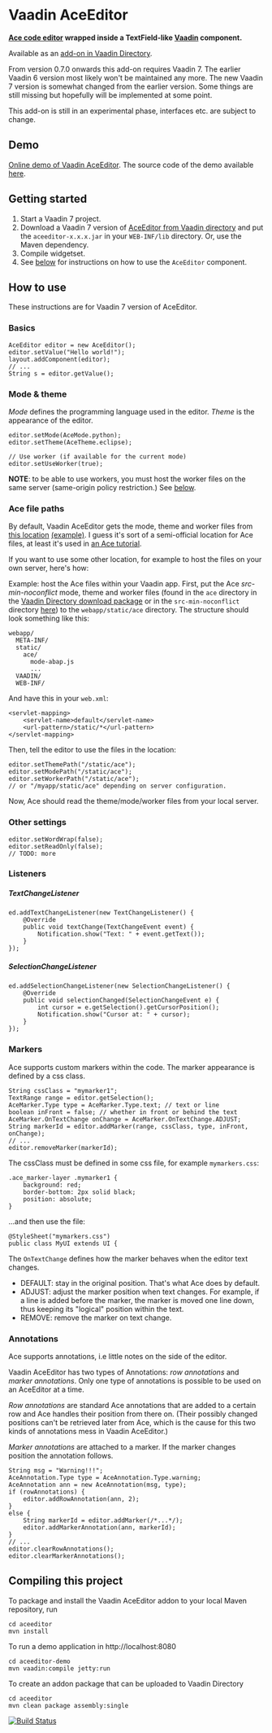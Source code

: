 Vaadin AceEditor
================

**[Ace code editor](http://ace.ajax.org) wrapped inside a TextField-like [Vaadin](http://vaadin.com) component.**

Available as an [add-on in Vaadin Directory](http://vaadin.com/addon/aceeditor).

From version 0.7.0 onwards this add-on requires Vaadin 7. The earlier Vaadin 6 version most likely won't be maintained any more. The new Vaadin 7 version is somewhat changed from the earlier version. Some things are still missing but hopefully will be implemented at some point.

This add-on is still in an experimental phase, interfaces etc. are subject to change.

## Demo

[Online demo of Vaadin AceEditor](http://antti.virtuallypreinstalled.com/aceeditor/). The source code of the demo available [here](https://github.com/ahn/vaadin-aceeditor/tree/master/aceeditor-demo).

## Getting started

1. Start a Vaadin 7 project.
2. Download a Vaadin 7 version of [AceEditor from Vaadin directory](http://vaadin.com/addon/aceeditor) and put the `aceeditor-x.x.x.jar` in your `WEB-INF/lib` directory. Or, use the Maven dependency.
3. Compile widgetset.
4. See [below](#how-to-use) for instructions on how to use the `AceEditor` component. 

## How to use

These instructions are for Vaadin 7 version of AceEditor.

### Basics

    AceEditor editor = new AceEditor();
    editor.setValue("Hello world!");
    layout.addComponent(editor);
    // ...
    String s = editor.getValue();

### Mode & theme

*Mode* defines the programming language used in the editor. *Theme* is the appearance of the editor.

    editor.setMode(AceMode.python);
    editor.setTheme(AceTheme.eclipse);
    
    // Use worker (if available for the current mode)
    editor.setUseWorker(true);

**NOTE**: to be able to use workers, you must host the worker files on the same server (same-origin policy restriction.) See [below](#ace-file-paths).

### Ace file paths

By default, Vaadin AceEditor gets the mode, theme and worker files from [this location](http://d1n0x3qji82z53.cloudfront.net/src-min-noconflict) [(example)](http://d1n0x3qji82z53.cloudfront.net/src-min-noconflict/theme-eclipse.js). I guess it's sort of a semi-official location for Ace files, at least it's used in [an Ace tutorial](http://ace.ajax.org/#nav=embedding).

If you want to use some other location, for example to host the files on your own server, here's how:

Example: host the Ace files within your Vaadin app. First, put the Ace *src-min-noconflict* mode, theme and worker files (found in the `ace` directory in the
[Vaadin Directory download package](http://vaadin.com/addon/aceeditor)
or in the `src-min-noconflict` directory
[here](https://github.com/ajaxorg/ace-builds))
to the `webapp/static/ace` directory.
The structure should look something like this:

    webapp/
      META-INF/
      static/
        ace/
          mode-abap.js
          ...
      VAADIN/
      WEB-INF/
      
And have this in your `web.xml`:

    <servlet-mapping>
        <servlet-name>default</servlet-name>
        <url-pattern>/static/*</url-pattern>
    </servlet-mapping>

Then, tell the editor to use the files in the location:

    editor.setThemePath("/static/ace");
    editor.setModePath("/static/ace");
    editor.setWorkerPath("/static/ace");    
    // or "/myapp/static/ace" depending on server configuration.
    
Now, Ace should read the theme/mode/worker files from your local server.
    
### Other settings

    editor.setWordWrap(false);
    editor.setReadOnly(false);
    // TODO: more
    
### Listeners

##### TextChangeListener

    ed.addTextChangeListener(new TextChangeListener() {
        @Override
		public void textChange(TextChangeEvent event) {
			Notification.show("Text: " + event.getText());
		}
	});

##### SelectionChangeListener

    ed.addSelectionChangeListener(new SelectionChangeListener() {
    	@Override
		public void selectionChanged(SelectionChangeEvent e) {
            int cursor = e.getSelection().getCursorPosition();
			Notification.show("Cursor at: " + cursor);
		}
	});
    
### Markers

Ace supports custom markers within the code. The marker appearance is defined by a css class.

    String cssClass = "mymarker1";
    TextRange range = editor.getSelection();    
    AceMarker.Type type = AceMarker.Type.text; // text or line
    boolean inFront = false; // whether in front or behind the text
    AceMarker.OnTextChange onChange = AceMarker.OnTextChange.ADJUST;
    String markerId = editor.addMarker(range, cssClass, type, inFront, onChange);
    // ...
    editor.removeMarker(markerId);

The cssClass must be defined in some css file, for example `mymarkers.css`:

    .ace_marker-layer .mymarker1 {
        background: red;
    	border-bottom: 2px solid black;
    	position: absolute;
    }

...and then use the file:

    @StyleSheet("mymarkers.css")
    public class MyUI extends UI {
    
The `OnTextChange` defines how the marker behaves when the editor text changes.

* DEFAULT: stay in the original position. That's what Ace does by default.
* ADJUST: adjust the marker position when text changes. For example, if a line is added before the marker, the marker is moved one line down, thus keeping its "logical" position within the text.
* REMOVE: remove the marker on text change.
 

### Annotations

Ace supports annotations, i.e little notes on the side of the editor.

Vaadin AceEditor has two types of Annotations: *row annotations* and *marker annotations*. Only one type of annotations is possible to be used on an AceEditor at a time.

*Row annotations* are standard Ace annotations that are added to a certain row and Ace handles their position from there on. (Their possibly changed positions can't be retrieved later from Ace, which is the cause for this two kinds of annotations mess in Vaadin AceEditor.)

*Marker annotations* are attached to a marker. If the marker changes position the annotation follows.

    String msg = "Warning!!!";
    AceAnnotation.Type type = AceAnnotation.Type.warning;
    AceAnnotation ann = new AceAnnotation(msg, type);
    if (rowAnnotations) {
        editor.addRowAnnotation(ann, 2);
    }
    else {
        String markerId = editor.addMarker(/*...*/);
        editor.addMarkerAnnotation(ann, markerId);
    }
    // ...
    editor.clearRowAnnotations();
    editor.clearMarkerAnnotations();


## Compiling this project

To package and install the Vaadin AceEditor addon to your local Maven repository, run

    cd aceeditor
    mvn install

To run a demo application in http://localhost:8080

    cd aceeditor-demo
    mvn vaadin:compile jetty:run
    
To create an addon package that can be uploaded to Vaadin Directory

    cd aceeditor
    mvn clean package assembly:single

[![Build Status](https://travis-ci.org/ahn/vaadin-aceeditor.png)](https://travis-ci.org/ahn/vaadin-aceeditor)


